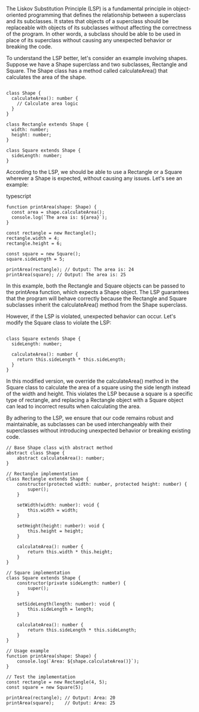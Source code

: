 The Liskov Substitution Principle (LSP) is a fundamental principle in object-oriented programming that defines the relationship between a superclass and its subclasses. It states that objects of a superclass should be replaceable with objects of its subclasses without affecting the correctness of the program. In other words, a subclass should be able to be used in place of its superclass without causing any unexpected behavior or breaking the code.

To understand the LSP better, let's consider an example involving shapes. Suppose we have a Shape superclass and two subclasses, Rectangle and Square. The Shape class has a method called calculateArea() that calculates the area of the shape.

```

class Shape {
  calculateArea(): number {
    // Calculate area logic
  }
}

class Rectangle extends Shape {
  width: number;
  height: number;
}

class Square extends Shape {
  sideLength: number;
}
```
According to the LSP, we should be able to use a Rectangle or a Square wherever a Shape is expected, without causing any issues. Let's see an example:

typescript
```
function printArea(shape: Shape) {
  const area = shape.calculateArea();
  console.log(`The area is: ${area}`);
}

const rectangle = new Rectangle();
rectangle.width = 4;
rectangle.height = 6;

const square = new Square();
square.sideLength = 5;

printArea(rectangle); // Output: The area is: 24
printArea(square); // Output: The area is: 25
```
In this example, both the Rectangle and Square objects can be passed to the printArea function, which expects a Shape object. The LSP guarantees that the program will behave correctly because the Rectangle and Square subclasses inherit the calculateArea() method from the Shape superclass.

However, if the LSP is violated, unexpected behavior can occur. Let's modify the Square class to violate the LSP:

```

class Square extends Shape {
  sideLength: number;

  calculateArea(): number {
    return this.sideLength * this.sideLength;
  }
}
```
In this modified version, we override the calculateArea() method in the Square class to calculate the area of a square using the side length instead of the width and height. This violates the LSP because a square is a specific type of rectangle, and replacing a Rectangle object with a Square object can lead to incorrect results when calculating the area.

By adhering to the LSP, we ensure that our code remains robust and maintainable, as subclasses can be used interchangeably with their superclasses without introducing unexpected behavior or breaking existing code.


```
// Base Shape class with abstract method
abstract class Shape {
    abstract calculateArea(): number;
}

// Rectangle implementation
class Rectangle extends Shape {
    constructor(protected width: number, protected height: number) {
        super();
    }

    setWidth(width: number): void {
        this.width = width;
    }

    setHeight(height: number): void {
        this.height = height;
    }

    calculateArea(): number {
        return this.width * this.height;
    }
}

// Square implementation
class Square extends Shape {
    constructor(private sideLength: number) {
        super();
    }

    setSideLength(length: number): void {
        this.sideLength = length;
    }

    calculateArea(): number {
        return this.sideLength * this.sideLength;
    }
}

// Usage example
function printArea(shape: Shape) {
    console.log(`Area: ${shape.calculateArea()}`);
}

// Test the implementation
const rectangle = new Rectangle(4, 5);
const square = new Square(5);

printArea(rectangle); // Output: Area: 20
printArea(square);    // Output: Area: 25
```